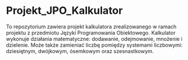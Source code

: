 # Projekt_JPO_Kalkulator
To repozytorium zawiera projekt kalkulatora zrealizowanego w ramach projektu z przedmiotu Języki Programowania Obiektowego. Kalkulator wykonuje działania matematyczne: dodawanie, odejmowanie, mnożenie i dzielenie. Może także zamieniać liczbę pomiędzy systemami liczbowymi: dziesiętnym, dwójkowym, ósemkowym oraz szesnastkowym.
